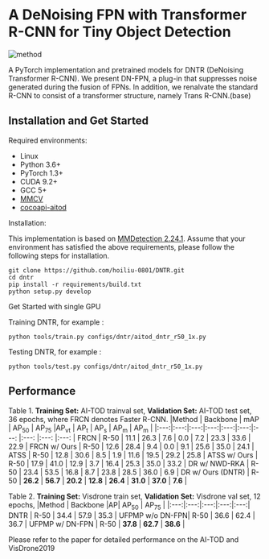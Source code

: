 # A DeNoising FPN with Transformer R-CNN for Tiny Object Detection

![method](./figures/dnfpn.png)


A PyTorch implementation and pretrained models for DNTR (DeNoising Transformer R-CNN). We present DN-FPN, a plug-in that suppresses noise generated during the fusion of FPNs. In addition, we renalvate the standard R-CNN to consist of a transformer structure, namely Trans R-CNN.(base)
## Installation and Get Started

Required environments:
* Linux
* Python 3.6+
* PyTorch 1.3+
* CUDA 9.2+
* GCC 5+
* [MMCV](https://mmcv.readthedocs.io/en/latest/#installation)
* [cocoapi-aitod](https://github.com/jwwangchn/cocoapi-aitod)


Installation:

This implementation is based on [MMDetection 2.24.1](https://github.com/open-mmlab/mmdetection). Assume that your environment has satisfied the above requirements, please follow the following steps for installation.

```shell script
git clone https://github.com/hoiliu-0801/DNTR.git
cd dntr
pip install -r requirements/build.txt
python setup.py develop
```

Get Started with single GPU

Training DNTR, for example :

```
python tools/train.py configs/dntr/aitod_dntr_r50_1x.py
```

Testing DNTR, for example :
```
python tools/test.py configs/dntr/aitod_dntr_r50_1x.py
```

## Performance
Table 1. **Training Set:** AI-TOD trainval set, **Validation Set:** AI-TOD test set, 36 epochs, where FRCN denotes Faster R-CNN.
|Method | Backbone | mAP | AP<sub>50</sub> | AP<sub>75</sub> |AP<sub>vt</sub> | AP<sub>t</sub>  | AP<sub>s</sub>  | AP<sub>m</sub> | AP<sub>m</sub> |
|:---:|:---:|:---:|:---:|:---:|:---:|:---: |:---: |:---: |:---: |
FRCN | R-50 | 11.1 | 26.3 | 7.6 | 0.0 | 7.2 | 23.3 | 33.6 | 22.9 |
FRCN w/ Ours | R-50 | 12.6 | 28.4 | 9.4 | 0.0 | 9.1 | 25.6 | 35.0 | 24.1 |
ATSS | R-50 | 12.8 | 30.6 | 8.5 | 1.9 | 11.6 | 19.5 | 29.2 | 25.8 |
ATSS w/ Ours | R-50 | 17.9 | 41.0 | 12.9 | 3.7 | 16.4 | 25.3 | 35.0 | 33.2 |
DR w/ NWD-RKA | R-50 | 23.4 | 53.5 | 16.8 | 8.7 | 23.8 | 28.5 | 36.0 | 6.9 |
DR w/ Ours (DNTR) | R-50 | **26.2** | **56.7** | **20.2** | **12.8** | **26.4** | **31.0** | **37.0** | **7.6** |



Table 2.  **Training Set:** Visdrone train set, **Validation Set:** Visdrone val set, 12 epochs,
|Method | Backbone |AP| AP<sub>50</sub> | AP<sub>75</sub> |
|:---:|:---:|:---:|:---:|:---:|
DNTR | R-50 | 34.4 | 57.9 | 35.3 |
UFPMP w/o DN-FPN| R-50 | 36.6 | 62.4 | 36.7 |
UFPMP w/ DN-FPN | R-50 | **37.8** | **62.7** | **38.6** |


Please refer to the paper for detailed performance on the AI-TOD and VisDrone2019

